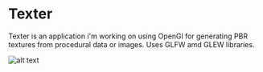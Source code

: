 # Texter
Texter is an application i'm working on using OpenGl for generating PBR textures from procedural data or images. Uses GLFW amd GLEW libraries. 




 ![alt text](https://i.imgur.com/yzLsbjd.png)
